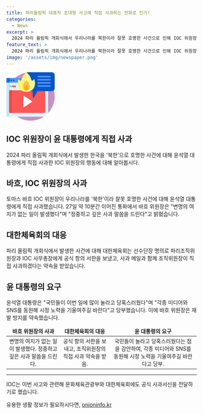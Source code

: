 ```yaml
---
title: 파리올림픽 대표자 초대형 사고에 직접 사과하는 전화로 인기!
categories:
  - News
excerpt: >
  2024 파리 올림픽 개회식에서 우리나라를 북한이라 잘못 호명한 사건으로 인해 IOC 위원장 토마스 바흐가 윤석열 대통령에게 사과 전화를 했습니다. 바흐는 변명의 여지가 없는 일이라며 깊은 사과를 했고, 윤 대통령은 국민들의 당혹을 미디어를 통해 시정 노력을 기울여주길 바란다고 당부했습니다. 대한체육회는 공식 항의를 통해 사과를 받았고, IOC는 문화체육관광부와 대한체육회에도 공식 사과서신을 전달하기로 했습니다.
feature_text: >
  2024 파리 올림픽 개회식에서 우리나라를 북한이라 잘못 호명한 사건으로 인해 IOC 위원장 토마스 바흐가 윤석열 대통령에게 사과 전화를 했습니다. 바흐는 변명의 여지가 없는 일이라며 깊은 사과를 했고, 윤 대통령은 국민들의 당혹을 미디어를 통해 시정 노력을 기울여주길 바란다고 당부했습니다. 대한체육회는 공식 항의를 통해 사과를 받았고, IOC는 문화체육관광부와 대한체육회에도 공식 사과서신을 전달하기로 했습니다.
image: '/assets/img/newspaper.png'
---
```


<p><img src="/assets/img/news.png" alt="rentncar 속보" /></p>

<h2>IOC 위원장이 윤 대통령에게 직접 사과</h2>

<p data-ke-size="size16">2024 파리 올림픽 개회식에서 발생한 한국을 '북한'으로 호명한 사건에 대해 윤석열 대통령에게 직접 사과한 IOC 위원장의 행동에 대해 알아봅시다.</p>

<h2 data-ke-size="size26">바흐, IOC 위원장의 사과</h2>

<p data-ke-size="size16">토마스 바흐 IOC 위원장이 우리나라를 '북한'이라 잘못 호명한 사건에 대해 윤석열 대통령에게 직접 사과했습니다. 27일 약 10분간 이어진 통화에서 바흐 위원장은 "변명의 여지가 없는 일이 발생했다"며 "정중하고 깊은 사과 말씀을 드린다"고 밝혔습니다.</p>

<h2 data-ke-size="size26">대한체육회의 대응</h2>

<p data-ke-size="size16">파리 올림픽 개회식에서 발생한 사건에 대해 대한체육회는 선수단장 명의로 파리조직위원장과 IOC 사무총장에게 공식 항의 서한을 보냈고, 사과 메일과 함께 조직위원장이 직접 사과하겠다는 약속을 받았습니다.</p>

<h2 data-ke-size="size26">윤 대통령의 요구</h2>

<p data-ke-size="size16">윤석열 대통령은 "국민들이 이번 일에 많이 놀라고 당혹스러웠다"며 "각종 미디어와 SNS를 동원해 시정 노력을 기울여주길 바란다"고 당부했습니다. 이에 바흐 위원장은 재발 방지를 약속했습니다.</p>

<table>
<thead>
<tr>
<td style="text-align: center; height: 17px;"><b>바흐 위원장의 사과</b></td>
<td style="text-align: center; height: 17px;"><b>대한체육회의 대응</b></td>
<td style="text-align: center; height: 17px;"><b>윤 대통령의 요구</b></td>
</tr>
</thead>
<tbody>
<tr>
<td style="text-align: center; height: 17px;">변명의 여지가 없는 일이 발생했다. 정중하고 깊은 사과 말씀을 드린다.</td>
<td style="text-align: center; height: 17px;">공식 항의 서한을 보내고, 조직위원장의 직접 사과 약속을 받음.</td>
<td style="text-align: center; height: 17px;">국민들이 놀라고 당혹스러웠다는 점을 감안하여, 각종 미디어와 SNS를 동원해 시정 노력을 기울여주길 바란다고 당부.</td>
</tr>
</tbody>
</table>

<hr>

<p data-ke-size="size16">IOC는 이번 사고와 관련해 문화체육관광부와 대한체육회에도 공식 사과서신을 전달하기로 했습니다.</p>
유용한 생활 정보가 필요하시다면, <a href="https://onioninfo.kr" rel="dofollow">onioninfo.kr</a>



